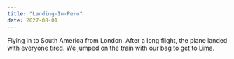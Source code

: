 ```yaml
---
title: "Landing-In-Peru"
date: 2027-08-01
---
```


Flying in to South America from London. After a long flight, the plane landed with everyone tired. We jumped on the train with our bag to get to Lima.
